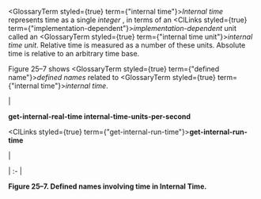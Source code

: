  



<GlossaryTerm styled={true} term={"internal time"}><i>Internal time</i></GlossaryTerm> represents time as a single *integer* , in terms of an <ClLinks styled={true} term={"implementation-dependent"}><i>implementation-dependent</i></ClLinks> unit called an <GlossaryTerm styled={true} term={"internal time unit"}><i>internal time unit</i></GlossaryTerm>. Relative time is measured as a number of these units. Absolute time is relative to an arbitrary time base. 



Figure 25–7 shows <GlossaryTerm styled={true} term={"defined name"}><i>defined names</i></GlossaryTerm> related to <GlossaryTerm styled={true} term={"internal time"}><i>internal time</i></GlossaryTerm>. 



|<p>**get-internal-real-time internal-time-units-per-second** </p><p><ClLinks styled={true} term={"get-internal-run-time"}><b>get-internal-run-time</b></ClLinks></p>|

| :- |





**Figure 25–7. Defined names involving time in Internal Time.** 



